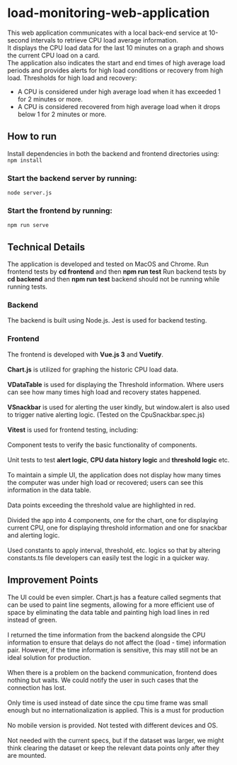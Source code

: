 # load-monitoring-web-application

This web application communicates with a local back-end service at 10-second intervals to retrieve CPU load average information. <br /> It displays the CPU load data for the last 10 minutes on a graph and shows the current CPU load on a card. <br /> The application also indicates the start and end times of high average load periods and provides alerts for high load conditions or recovery from high load.
Thresholds for high load and recovery:

- A CPU is considered under high average load when it has exceeded 1 for 2 minutes or more.
- A CPU is considered recovered from high average load when it drops below 1 for 2 minutes or more.


## How to run

Install dependencies in both the backend and frontend directories using:
`npm install`

### Start the backend server by running:

`node server.js`

### Start the frontend by running:

`npm run serve`

## Technical Details

The application is developed and tested on MacOS and Chrome.
Run frontend tests by **cd frontend** and then **npm run test**
Run backend tests by **cd backend** and then **npm run test** backend should not be running while running tests.

### Backend

The backend is built using Node.js.
Jest is used for backend testing.

### Frontend

The frontend is developed with **Vue.js 3** and **Vuetify**. <br /> <br />
**Chart.js** is utilized for graphing the historic CPU load data. <br /> <br />
**VDataTable** is used for displaying the Threshold information. Where users can see how many times high load and recovery states happened. <br /> <br />
**VSnackbar** is used for alerting the user kindly, but window.alert is also used to trigger native alerting logic. (Tested on the CpuSnackbar.spec.js) <br /> <br />
**Vitest** is used for frontend testing, including: <br /> <br />
Component tests to verify the basic functionality of components. <br /> <br />
Unit tests to test **alert logic**, **CPU data history logic** and **threshold logic** etc. <br /> <br />
To maintain a simple UI, the application does not display how many times the computer was under high load or recovered; users can see this information in the data table. <br /> <br />
Data points exceeding the threshold value are highlighted in red. <br /> <br/>
Divided the app into 4 components, one for the chart, one for displaying current CPU, one for displaying threshold information and one for snackbar and alerting logic. <br/> <br/>
Used constants to apply interval, threshold, etc. logics so that by altering constants.ts file developers can easily test the logic in a quicker way. <br/>

## Improvement Points

The UI could be even simpler. Chart.js has a feature called segments that can be used to paint line segments, allowing for a more efficient use of space by eliminating the data table and painting high load lines in red instead of green. <br /> <br />
I returned the time information from the backend alongside the CPU information to ensure that delays do not affect the (load - time) information pair. However, if the time information is sensitive, this may still not be an ideal solution for production. <br /> <br />
When there is a problem on the backend communication, frontend does nothing but waits. We could notify the user in such cases that the connection has lost. <br /> <br />
Only time is used instead of date since the cpu time frame was small enough but no internationalization is applied. This is a must for production <br /> <br />
No mobile version is provided. Not tested with different devices and OS. <br /> <br />
Not needed with the current specs, but if the dataset was larger, we might think clearing the dataset or keep the relevant data points only after they are mounted. <br /> <br />
